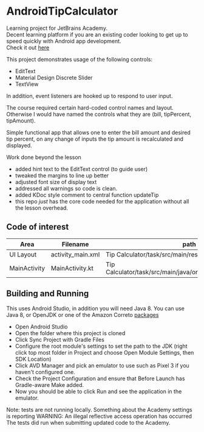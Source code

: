 # AndroidTipCalculator
Learning project for JetBrains Academy.  
Decent learning platform if you are an existing coder looking to get up to speed quickly with Android app development.  
Check it out [here](https://hyperskill.org/tracks)

This project demonstrates usage of the following controls:
* EditText
* Material Design Discrete Slider
* TextView

In addition, event listeners are hooked up to respond to user input.

The course required certain hard-coded control names and layout.
Otherwise I would have named the controls what they are (bill, tipPercent, tipAmount). 

Simple functional app that allows one to enter the bill amount and desired tip percent, on any change of inputs the tip amount is recalculated and displayed.

Work done beyond the lesson
* added hint text to the EditText control (to guide user)
* tweaked the margins to line up better
* adjusted font size of display text
* addressed all warnings so code is clean.
* added KDoc style comment to central function updateTip
* this repo *just* has the core code needed for the application without all the lesson overhead.

## Code of interest
| Area         | Filename            | path
| ------------ | ------------------- | ----------------------------------------
| UI Layout    | activity_main.xml   | Tip Calculator/task/src/main/res/layout/
| MainActivity | MainActivity.kt     | Tip Calculator/task/src/main/java/org/hyperskill/calculator/tip/

## Building and Running
This uses Android Studio, in addition you will need Java 8.  You can use Java 8, or OpenJDK or one of the Amazon Correto [packages](https://aws.amazon.com/corretto/)
* Open Android Studio
* Open the folder where this project is cloned
* Click Sync Project with Gradle Files
* Configure the root module's settings to set the path to the JDK (right click top most folder in Project and choose Open Module Settings, then SDK Location)
* Click AVD Manager and pick an emulator to use such as Pixel 3 if you haven't configured one.
* Check the Project Configuration and ensure that Before Launch has Gradle-aware Make added.
* Now you should be able to click Run and see the application in the emulator.

Note: tests are not running locally.  Something about the Academy settings is reporting WARNING: An illegal reflective access operation has occurred
The tests did run when submitting updated code to the Academy.  




